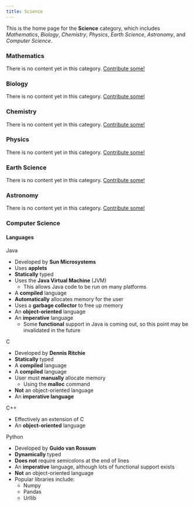 ```yaml
---
title: Science
---
```


This is the home page for the **Science** category, which includes *Mathematics*, *Biology*, *Chemistry*, *Physics*, *Earth Science*, *Astronomy*, and *Computer Science*.

### Mathematics

There is no content yet in this category. [Contribute some!](/contribute/index.html)

### Biology

There is no content yet in this category. [Contribute some!](/contribute/index.html)

### Chemistry

There is no content yet in this category. [Contribute some!](/contribute/index.html)

### Physics

There is no content yet in this category. [Contribute some!](/contribute/index.html)

### Earth Science

There is no content yet in this category. [Contribute some!](/contribute/index.html)

### Astronomy

There is no content yet in this category. [Contribute some!](/contribute/index.html)

### Computer Science

#### Languages

Java
- Developed by **Sun Microsystems**
- Uses **applets**
- **Statically** typed
- Uses the **Java Virtual Machine** (JVM)
  - This allows Java code to be run on many platforms
- A **compiled** language
- **Automatically** allocates memory for the user
- Uses a **garbage collector** to free up memory
- An **object-oriented** language
- An **imperative** language
  - Some **functional** support in Java is coming out, so this point may be invalidated in the future

C
- Developed by **Dennis Ritchie**
- **Statically** typed
- A **compiled** language
- A **compiled** language
- User must **manually** allocate memory
  - Using the **malloc** command
- **Not** an object-oriented language
- An **imperative language**

C++
- Effectively an extension of C
- An **object-oriented** language

Python
- Developed by **Guido van Rossum**
- **Dynamically** typed
- **Does not** require semicolons at the end of lines
- An **imperative** language, although lots of functional support exists
- **Not** an object-oriented language
- Popular libraries include:
  - Numpy
  - Pandas
  - Urllib

[I used a different guide to markdown features while making my changes, maybe it would be useful to include it?]: #
[https://www.markdownguide.org/basic-syntax/]: #

